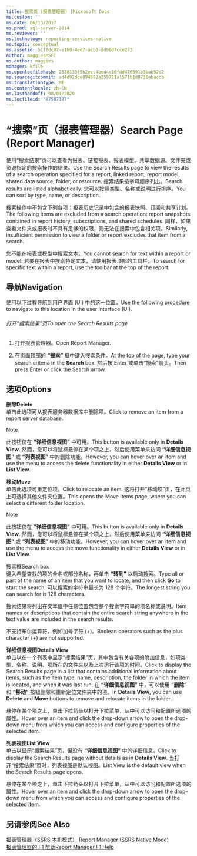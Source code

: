 ```yaml
---
title: 搜索页 (报表管理器) |Microsoft Docs
ms.custom: ''
ms.date: 06/13/2017
ms.prod: sql-server-2014
ms.reviewer: ''
ms.technology: reporting-services-native
ms.topic: conceptual
ms.assetid: 51ffdc07-e1b9-4ed7-acb3-dd98d7cce273
author: maggiesMSFT
ms.author: maggies
manager: kfile
ms.openlocfilehash: 2528133f5b2ecc4bed4c16fdd476591b3bab52d2
ms.sourcegitcommit: ad4d92dce894592a259721a1571b1d8736abacdb
ms.translationtype: MT
ms.contentlocale: zh-CN
ms.lasthandoff: 08/04/2020
ms.locfileid: "87587187"
---
```

# <a name="search-page-report-manager"></a><span data-ttu-id="c52d7-102">“搜索”页（报表管理器）</span><span class="sxs-lookup"><span data-stu-id="c52d7-102">Search Page (Report Manager)</span></span>
  <span data-ttu-id="c52d7-103">使用“搜索结果”页可以查看为报表、链接报表、报表模型、共享数据源、文件夹或资源指定的搜索操作的结果。</span><span class="sxs-lookup"><span data-stu-id="c52d7-103">Use the Search Results page to view the results of a search operation specified for a report, linked report, report model, shared data source, folder, or resource.</span></span> <span data-ttu-id="c52d7-104">搜索结果按字母顺序列出。</span><span class="sxs-lookup"><span data-stu-id="c52d7-104">Search results are listed alphabetically.</span></span> <span data-ttu-id="c52d7-105">您可以按照类型、名称或说明进行排序。</span><span class="sxs-lookup"><span data-stu-id="c52d7-105">You can sort by type, name, or description.</span></span>  
  
 <span data-ttu-id="c52d7-106">搜索操作中不包含下列各项：报表历史记录中包含的报表快照、订阅和共享计划。</span><span class="sxs-lookup"><span data-stu-id="c52d7-106">The following items are excluded from a search operation: report snapshots contained in report history, subscriptions, and shared schedules.</span></span> <span data-ttu-id="c52d7-107">同样，如果查看文件夹或报表时不具有足够的权限，则无法在搜索中包含相关项。</span><span class="sxs-lookup"><span data-stu-id="c52d7-107">Similarly, insufficient permission to view a folder or report excludes that item from a search.</span></span>  
  
 <span data-ttu-id="c52d7-108">您不能在报表或模型中搜索文本。</span><span class="sxs-lookup"><span data-stu-id="c52d7-108">You cannot search for text within a report or model.</span></span> <span data-ttu-id="c52d7-109">若要在报表中搜索特定文本，请使用报表顶部的工具栏。</span><span class="sxs-lookup"><span data-stu-id="c52d7-109">To search for specific text within a report, use the toolbar at the top of the report.</span></span>  
  
## <a name="navigation"></a><span data-ttu-id="c52d7-110">导航</span><span class="sxs-lookup"><span data-stu-id="c52d7-110">Navigation</span></span>  
 <span data-ttu-id="c52d7-111">使用以下过程导航到用户界面 (UI) 中的这一位置。</span><span class="sxs-lookup"><span data-stu-id="c52d7-111">Use the following procedure to navigate to this location in the user interface (UI).</span></span>  
  
###### <a name="to-open-the-search-results-page"></a><span data-ttu-id="c52d7-112">打开“搜索结果”页</span><span class="sxs-lookup"><span data-stu-id="c52d7-112">To open the Search Results page</span></span>  
  
1.  <span data-ttu-id="c52d7-113">打开报表管理器。</span><span class="sxs-lookup"><span data-stu-id="c52d7-113">Open Report Manager.</span></span>  
  
2.  <span data-ttu-id="c52d7-114">在页面顶部的 **“搜索”** 框中键入搜索条件。</span><span class="sxs-lookup"><span data-stu-id="c52d7-114">At the top of the page, type your search criteria in the **Search** box.</span></span> <span data-ttu-id="c52d7-115">然后按 Enter 或单击“搜索”箭头。</span><span class="sxs-lookup"><span data-stu-id="c52d7-115">Then press Enter or click the Search arrow.</span></span>  
  
## <a name="options"></a><span data-ttu-id="c52d7-116">选项</span><span class="sxs-lookup"><span data-stu-id="c52d7-116">Options</span></span>  
 <span data-ttu-id="c52d7-117">**删除**</span><span class="sxs-lookup"><span data-stu-id="c52d7-117">**Delete**</span></span>  
 <span data-ttu-id="c52d7-118">单击此选项可从报表服务器数据库中删除项。</span><span class="sxs-lookup"><span data-stu-id="c52d7-118">Click to remove an item from a report server database.</span></span>  
  
> [!NOTE]  
>  <span data-ttu-id="c52d7-119">此按钮仅在 **“详细信息视图”** 中可用。</span><span class="sxs-lookup"><span data-stu-id="c52d7-119">This button is available only in **Details View**.</span></span> <span data-ttu-id="c52d7-120">然而，您可以将鼠标悬停在某个项之上，然后使用菜单来访问 **“详细信息视图”** 或 **“列表视图”** 中的删除功能。</span><span class="sxs-lookup"><span data-stu-id="c52d7-120">However, you can hover over an item and use the menu to access the delete functionality in either **Details View** or in **List View**.</span></span>  
  
 <span data-ttu-id="c52d7-121">**移动**</span><span class="sxs-lookup"><span data-stu-id="c52d7-121">**Move**</span></span>  
 <span data-ttu-id="c52d7-122">单击此选项可重定位项。</span><span class="sxs-lookup"><span data-stu-id="c52d7-122">Click to relocate an item.</span></span> <span data-ttu-id="c52d7-123">这将打开“移动项”页，在此页上可选择其他文件夹位置。</span><span class="sxs-lookup"><span data-stu-id="c52d7-123">This opens the Move Items page, where you can select a different folder location.</span></span>  
  
> [!NOTE]  
>  <span data-ttu-id="c52d7-124">此按钮仅在 **“详细信息视图”** 中可用。</span><span class="sxs-lookup"><span data-stu-id="c52d7-124">This button is available only in **Details View**.</span></span> <span data-ttu-id="c52d7-125">然而，您可以将鼠标悬停在某个项之上，然后使用菜单来访问 **“详细信息视图”** 或 **“列表视图”** 中的移动功能。</span><span class="sxs-lookup"><span data-stu-id="c52d7-125">However, you can hover over an item and use the menu to access the move functionality in either **Details View** or in **List View**.</span></span>  
  
 <span data-ttu-id="c52d7-126">搜索框</span><span class="sxs-lookup"><span data-stu-id="c52d7-126">Search box</span></span>  
 <span data-ttu-id="c52d7-127">键入希望查找的项的全名或部分名称，再单击 **“转到”** 以启动搜索。</span><span class="sxs-lookup"><span data-stu-id="c52d7-127">Type all or part of the name of an item that you want to locate, and then click **Go** to start the search.</span></span> <span data-ttu-id="c52d7-128">可以搜索的字符串最长为 128 个字符。</span><span class="sxs-lookup"><span data-stu-id="c52d7-128">The longest string you can search for is 128 characters.</span></span>  
  
 <span data-ttu-id="c52d7-129">搜索结果将列出在文本值中任意位置包含整个搜索字符串的项名称或说明。</span><span class="sxs-lookup"><span data-stu-id="c52d7-129">Item names or descriptions that contain the entire search string anywhere in the text value are included in the search results.</span></span>  
  
 <span data-ttu-id="c52d7-130">不支持布尔运算符，例如加号字符 (+)。</span><span class="sxs-lookup"><span data-stu-id="c52d7-130">Boolean operators such as the plus character (+) are not supported.</span></span>  
  
 <span data-ttu-id="c52d7-131">**详细信息视图**</span><span class="sxs-lookup"><span data-stu-id="c52d7-131">**Details View**</span></span>  
 <span data-ttu-id="c52d7-132">单击以在一个列表中显示“搜索结果”页，其中包含有关各项的附加信息，如项类型、名称、说明、项所在的文件夹以及上次运行该项的时间。</span><span class="sxs-lookup"><span data-stu-id="c52d7-132">Click to display the Search Results page in a list that contains additional information about items, such as the item type, name, description, the folder in which the item is located, and when it was last run.</span></span> <span data-ttu-id="c52d7-133">在 **“详细信息视图”** 中，可以使用 **“删除”** 和 **“移动”** 按钮删除和重新定位文件夹中的项。</span><span class="sxs-lookup"><span data-stu-id="c52d7-133">In **Details View**, you can use **Delete** and **Move** buttons to remove and relocate items in the folder.</span></span>  
  
 <span data-ttu-id="c52d7-134">悬停在某个项之上，单击下拉箭头以打开下拉菜单，从中可以访问和配置所选项的属性。</span><span class="sxs-lookup"><span data-stu-id="c52d7-134">Hover over an item and click the drop-down arrow to open the drop-down menu from which you can access and configure properties of the selected item.</span></span>  
  
 <span data-ttu-id="c52d7-135">**列表视图**</span><span class="sxs-lookup"><span data-stu-id="c52d7-135">**List View**</span></span>  
 <span data-ttu-id="c52d7-136">单击以显示“搜索结果”页，但没有 **“详细信息视图”** 中的详细信息。</span><span class="sxs-lookup"><span data-stu-id="c52d7-136">Click to display the Search Results page without details as in **Details View**.</span></span> <span data-ttu-id="c52d7-137">当打开“搜索结果”页时，列表视图是默认视图。</span><span class="sxs-lookup"><span data-stu-id="c52d7-137">List View is the default view when the Search Results page opens.</span></span>  
  
 <span data-ttu-id="c52d7-138">悬停在某个项之上，单击下拉箭头以打开下拉菜单，从中可以访问和配置所选项的属性。</span><span class="sxs-lookup"><span data-stu-id="c52d7-138">Hover over an item and click the drop-down arrow to open the drop-down menu from which you can access and configure properties of the selected item.</span></span>  
  
## <a name="see-also"></a><span data-ttu-id="c52d7-139">另请参阅</span><span class="sxs-lookup"><span data-stu-id="c52d7-139">See Also</span></span>  
 <span data-ttu-id="c52d7-140">[报表管理器（SSRS 本机模式）](../../2014/reporting-services/report-manager-ssrs-native-mode.md) </span><span class="sxs-lookup"><span data-stu-id="c52d7-140">[Report Manager  &#40;SSRS Native Mode&#41;](../../2014/reporting-services/report-manager-ssrs-native-mode.md) </span></span>  
 [<span data-ttu-id="c52d7-141">报表管理器的 F1 帮助</span><span class="sxs-lookup"><span data-stu-id="c52d7-141">Report Manager F1 Help</span></span>](../../2014/reporting-services/report-manager-f1-help.md)  
  
  
